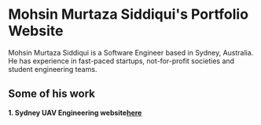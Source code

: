 # Mohsin Murtaza Siddiqui's Portfolio Website

Mohsin Murtaza Siddiqui is a Software Engineer based in Sydney, Australia. He has experience in fast-paced startups, not-for-profit societies and student engineering teams.

## Some of his work

**1. Sydney UAV Engineering website[here](https://suave-society.sydney.edu.au)**
